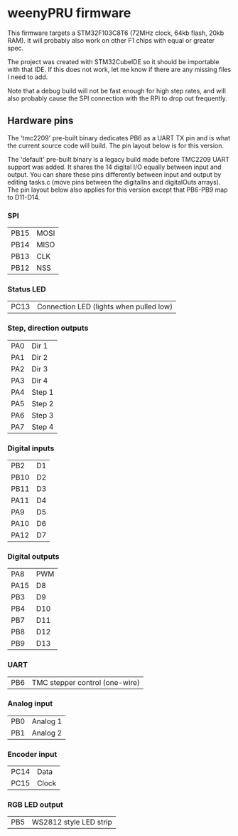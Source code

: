 # weenyPRU firmware

This firmware targets a STM32F103C8T6 (72MHz clock, 64kb flash, 20kb RAM). It will probably also work on other F1 chips with equal or greater spec.

The project was created with STM32CubeIDE so it should be importable with that IDE. If this does not work, let me know if there are any missing files I need to add.

Note that a debug build will not be fast enough for high step rates, and will also probably cause the SPI connection with the RPi to drop out frequently.

## Hardware pins

The 'tmc2209' pre-built binary dedicates PB6 as a UART TX pin and is what the current source code will build. The pin layout below is for this version.

The 'default' pre-built binary is a legacy build made before TMC2209 UART support was added. It shares the 14 digital I/O equally between input and output. You can share these pins differently between input and output by editing tasks.c (move pins between the digitalIns and digitalOuts arrays). The pin layout below also applies for this version except that PB6-PB9 map to D11-D14.

### SPI
<table>
<tr><td>PB15</td><td>MOSI</td></tr>
<tr><td>PB14</td><td>MISO</td></tr>
<tr><td>PB13</td><td>CLK</td></tr>
<tr><td>PB12</td><td>NSS</td></tr>
</table>

### Status LED
<table>
<tr><td>PC13</td><td>Connection LED (lights when pulled low)</td></tr>
</table>

### Step, direction outputs
<table>
<tr><td>PA0</td><td>Dir 1</td></tr>
<tr><td>PA1</td><td>Dir 2</td></tr>
<tr><td>PA2 </td><td>Dir 3</td></tr>
<tr><td>PA3</td><td>Dir 4</td></tr>
<tr><td>PA4 </td><td>Step 1</td></tr>
<tr><td>PA5 </td><td>Step 2</td></tr>
<tr><td>PA6 </td><td>Step 3</td></tr>
<tr><td>PA7 </td><td>Step 4</td></tr>
</table>

### Digital inputs
<table>
<tr><td>PB2</td><td>D1 </td></tr>
<tr><td>PB10</td><td>D2 </td></tr>
<tr><td>PB11</td><td>D3 </td></tr>
<tr><td>PA11</td><td>D4 </td></tr>
<tr><td>PA9</td><td>D5 </td></tr>
<tr><td>PA10</td><td>D6 </td></tr>
<tr><td>PA12</td><td>D7 </td></tr>
</table>

### Digital outputs
<table>
<tr><td>PA8</td><td>PWM</td></tr>

<tr><td> PA15 </td><td>D8</td></tr>
<tr><td>PB3</td><td>D9 </td></tr>
<tr><td>PB4</td><td>D10 </td></tr>
<tr><td>PB7</td><td>D11 </td></tr>
<tr><td>PB8</td><td>D12 </td></tr>
<tr><td>PB9</td><td>D13 </td></tr>
</table>

### UART
<table>
<tr><td>PB6</td><td>TMC stepper control (one-wire)</td></tr>
</table>

### Analog input
<table>
<tr><td>PB0</td><td>Analog 1</td></tr>
<tr><td>PB1</td><td>Analog 2</td></tr>
</table>

### Encoder input
<table>
<tr><td>PC14</td><td>Data</td></tr>
<tr><td>PC15</td><td>Clock</td></tr>
</table>

### RGB LED output
<table>
<tr><td>PB5</td><td>WS2812 style LED strip</td></tr>
</table>

